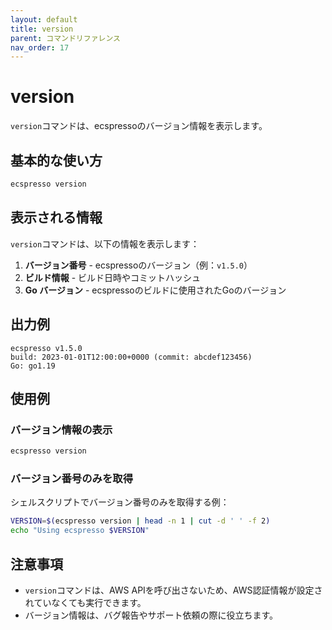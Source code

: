 ```yaml
---
layout: default
title: version
parent: コマンドリファレンス
nav_order: 17
---
```


# version

`version`コマンドは、ecspressoのバージョン情報を表示します。

## 基本的な使い方

```bash
ecspresso version
```

## 表示される情報

`version`コマンドは、以下の情報を表示します：

1. **バージョン番号** - ecspressoのバージョン（例：`v1.5.0`）
2. **ビルド情報** - ビルド日時やコミットハッシュ
3. **Go バージョン** - ecspressoのビルドに使用されたGoのバージョン

## 出力例

```
ecspresso v1.5.0
build: 2023-01-01T12:00:00+0000 (commit: abcdef123456)
Go: go1.19
```

## 使用例

### バージョン情報の表示

```bash
ecspresso version
```

### バージョン番号のみを取得

シェルスクリプトでバージョン番号のみを取得する例：

```bash
VERSION=$(ecspresso version | head -n 1 | cut -d ' ' -f 2)
echo "Using ecspresso $VERSION"
```

## 注意事項

- `version`コマンドは、AWS APIを呼び出さないため、AWS認証情報が設定されていなくても実行できます。
- バージョン情報は、バグ報告やサポート依頼の際に役立ちます。
